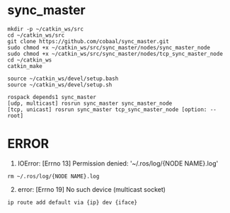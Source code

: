 # sync_master

~~~
mkdir -p ~/catkin_ws/src
cd ~/catkin_ws/src
git clone https://github.com/cobaal/sync_master.git
sudo chmod +x ~/catkin_ws/src/sync_master/nodes/sync_master_node
sudo chmod +x ~/catkin_ws/src/sync_master/nodes/tcp_sync_master_node
cd ~/catkin_ws
catkin_make

source ~/catkin_ws/devel/setup.bash
source ~/catkin_ws/devel/setup.sh

rospack depends1 sync_master
[udp, multicast] rosrun sync_master sync_master_node
[tcp, unicast] rosrun sync_master tcp_sync_master_node [option: --root]
~~~

# ERROR
1. IOError: [Errno 13] Permission denied: '~/.ros/log/{NODE NAME}.log'
~~~
rm ~/.ros/log/{NODE NAME}.log
~~~
2. error: [Errno 19] No such device (multicast socket)
~~~
ip route add default via {ip} dev {iface}
~~~
